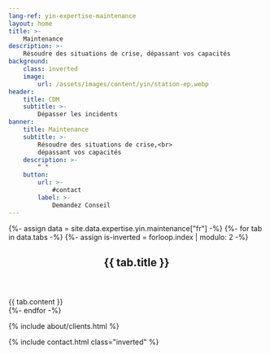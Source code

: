 ```yaml
---
lang-ref: yin-expertise-maintenance
layout: home
title: >-
    Maintenance
description: >-
    Résoudre des situations de crise, dépassant vos capacités
background:
    class: inverted
    image:
        url: /assets/images/content/yin/station-ep.webp
header:
    title: CDM
    subtitle: >-
        Dépasser les incidents
banner:
    title: Maintenance
    subtitle: >-
        Résoudre des situations de crise,<br>
        dépassant vos capacités
    description: >-
        " "
    button:
        url: >-
            #contact
        label: >-
            Demandez Conseil
---
```


{%- assign data = site.data.expertise.yin.maintenance["fr"] -%}
{%- for tab in data.tabs -%}
{%- assign is-inverted = forloop.index | modulo: 2 -%}
<section id="{{ tab.id }}" {% if is-inverted == 0 %}class="inverted"{% endif %}>
    <header class="major">
        <h2>{{ tab.title }}</h2>
    </header>
    {{ tab.content }}
</section>
{%- endfor -%}

{% include about/clients.html %}

{% include contact.html class="inverted" %}
